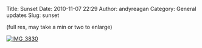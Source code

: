 Title: Sunset
Date: 2010-11-07 22:29
Author: andyreagan
Category: General updates
Slug: sunset

(full res, may take a min or two to enlarge)  

[![](http://andyreagan.com/wp-content/uploads/2010/11/IMG_3830-300x200.jpg "IMG_3830")](http://andyreagan.com/wp-content/uploads/2010/11/IMG_3830.jpg)

